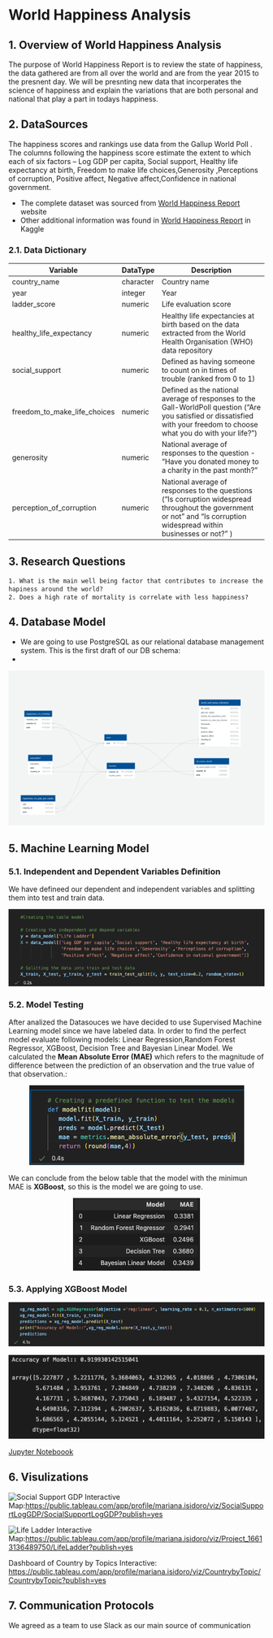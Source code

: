 # World Happiness Analysis

## 1. Overview of World Happiness Analysis

The purpose of World Happiness Report is to review the state of happiness, the data gathered are from all over the world and are from the year 2015 to the presnent day. We will be presnting new data that incorperates the science of happiness and explain the variations that are both personal and national that play a part in todays happiness.


##  2. DataSources

The happiness scores and rankings use data from the Gallup World Poll . The columns following the happiness score estimate the extent to which each of six factors – Log GDP per capita, Social support, Healthy life expectancy at birth, Freedom to make life choices,Generosity ,Perceptions of corruption, Positive affect, Negative affect,Confidence in national government.

* The complete dataset was sourced from [World Happiness Report](https://worldhappiness.report/ed/2022/#appendices-and-data) website
* Other additional information was found in [World Happiness Report](https://worldhappiness.report/ed/2022/#appendices-and-data) in Kaggle

### 2.1. Data Dictionary

| Variable | DataType | Description |
| -------- | -------- | ----------- |
| country_name | character | Country name |
| year | integer | Year|
| ladder_score | numeric | Life evaluation score |
| healthy_life_expectancy |	numeric | Healthy life expectancies at birth based on the data extracted from the World Health Organisation (WHO) data repository |
| social_support | numeric |Defined as having someone to count on in times of trouble (ranked from 0 to 1)
| freedom_to_make_life_choices | numeric | Defined as the national average of responses to the Gall-WorldPoll question (“Are you satisfied or dissatisfied with your freedom to choose what you do with your life?”) |
| generosity | numeric | National average of responses to the question - “Have you donated money to a charity in the past month?” |
| perception_of_corruption |numeric | National average of responses to the questions (“Is corruption widespread throughout the government or not” and “Is corruption widespread within businesses or not?” ) |


## 3. Research Questions

    1. What is the main well being factor that contributes to increase the hapiness around the world?
    2. Does a high rate of mortality is correlate with less happiness?

## 4.  Database Model

 * We are going to use PostgreSQL as our relational database management system. This is the first draft of our DB schema: 
 * 
<p align="center">
  <img  src="db_squema_draft1.png" >
</p>


## 5. Machine Learning Model
### 5.1. Independent and Dependent Variables Definition

We have defineed our dependent and independent variables and splitting them into test and train data.

<p align="center">
  <img  src="Resources/ML1.png" >
</p>

### 5.2. Model Testing
 After analized the Datasouces we have decided to use Supervised Machine Learning model since we have labeled data. In order to find the perfect model evaluate following models: Linear Regression,Random Forest Regressor, XGBoost, Decision Tree and Bayesian Linear Model. We calculated the **Mean Absolute Error (MAE)** which refers to the magnitude of difference between the prediction of an observation and the true value of that observation.:

<p align="center">
  <img  src="Resources/ML2.png" >
</p>
 
 We can conclude from the below table that the model with the minimun MAE is **XGBoost**, so this is the model we are going to use.
 
 <p align="center">
  <img  src="Resources/ML3.png" >
</p>
 
### 5.3. Applying XGBoost Model

<p align="center">
  <img  src="Resources/ML4.png" >
</p>
<p align="center">
  <img  src="Resources/ML5.png" >
</p>

 [Jupyter Noteboook](https://github.com/melissa95marin/Final-Project/blob/main/hapiness_models.ipynb)

## 6. Visulizations
![Social Support GDP](https://user-images.githubusercontent.com/102998228/187049204-96c96155-9b1c-4bdc-90a1-e6c206e923dd.PNG)
Interactive Map:https://public.tableau.com/app/profile/mariana.isidoro/viz/SocialSupportLogGDP/SocialSupportLogGDP?publish=yes

![Life Ladder](https://user-images.githubusercontent.com/102998228/187049215-b0768156-1eea-4f90-a2a6-49e68db40708.PNG)
Interactive Map:https://public.tableau.com/app/profile/mariana.isidoro/viz/Project_16613136489750/LifeLadder?publish=yes

Dashboard of Country by Topics Interactive: https://public.tableau.com/app/profile/mariana.isidoro/viz/CountrybyTopic/CountrybyTopic?publish=yes

## 7. Communication Protocols

We agreed as a team to use Slack as our main source of communication


